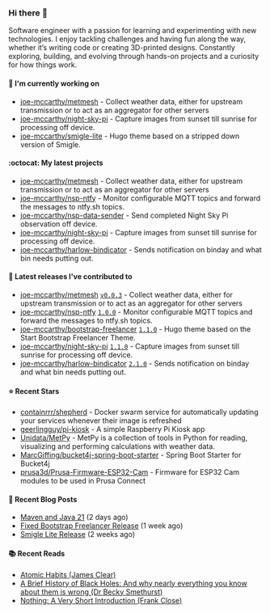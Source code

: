 ### Hi there :wave:

Software engineer with a passion for learning and experimenting with new technologies. I enjoy tackling challenges and having fun along the way, whether it’s writing code or creating 3D-printed designs. Constantly exploring, building, and evolving through hands-on projects and a curiosity for how things work.

#### :construction_worker: I'm currently working on

- [joe-mccarthy/metmesh](https://github.com/joe-mccarthy/metmesh) - Collect weather data, either for upstream transmission or to act as an aggregator for other servers
- [joe-mccarthy/night-sky-pi](https://github.com/joe-mccarthy/night-sky-pi) - Capture images from sunset till sunrise for processing off device.
- [joe-mccarthy/smigle-lite](https://github.com/joe-mccarthy/smigle-lite) - Hugo theme based on a stripped down version of Smigle.

#### :octocat: My latest projects

- [joe-mccarthy/metmesh](https://github.com/joe-mccarthy/metmesh) - Collect weather data, either for upstream transmission or to act as an aggregator for other servers
- [joe-mccarthy/nsp-ntfy](https://github.com/joe-mccarthy/nsp-ntfy) - Monitor configurable MQTT topics and forward the messages to ntfy.sh topics.
- [joe-mccarthy/nsp-data-sender](https://github.com/joe-mccarthy/nsp-data-sender) - Send completed Night Sky Pi observation off device.
- [joe-mccarthy/night-sky-pi](https://github.com/joe-mccarthy/night-sky-pi) - Capture images from sunset till sunrise for processing off device.
- [joe-mccarthy/harlow-bindicator](https://github.com/joe-mccarthy/harlow-bindicator) - Sends notification on binday and what bin needs putting out.

#### :rocket: Latest releases I've contributed to

- [joe-mccarthy/metmesh](https://github.com/joe-mccarthy/metmesh) [`v0.0.3`](https://github.com/joe-mccarthy/metmesh/releases/tag/v0.0.3) - Collect weather data, either for upstream transmission or to act as an aggregator for other servers
- [joe-mccarthy/nsp-ntfy](https://github.com/joe-mccarthy/nsp-ntfy) [`1.0.0`](https://github.com/joe-mccarthy/nsp-ntfy/releases/tag/1.0.0) - Monitor configurable MQTT topics and forward the messages to ntfy.sh topics.
- [joe-mccarthy/bootstrap-freelancer](https://github.com/joe-mccarthy/bootstrap-freelancer) [`1.1.0`](https://github.com/joe-mccarthy/bootstrap-freelancer/releases/tag/1.1.0) - Hugo theme based on the Start Bootstrap Freelancer Theme.
- [joe-mccarthy/night-sky-pi](https://github.com/joe-mccarthy/night-sky-pi) [`1.1.0`](https://github.com/joe-mccarthy/night-sky-pi/releases/tag/1.1.0) - Capture images from sunset till sunrise for processing off device.
- [joe-mccarthy/harlow-bindicator](https://github.com/joe-mccarthy/harlow-bindicator) [`2.1.0`](https://github.com/joe-mccarthy/harlow-bindicator/releases/tag/2.1.0) - Sends notification on binday and what bin needs putting out.

#### :star: Recent Stars

- [containrrr/shepherd](https://github.com/containrrr/shepherd) - Docker swarm service for automatically updating your services whenever their image is refreshed
- [geerlingguy/pi-kiosk](https://github.com/geerlingguy/pi-kiosk) - A simple Raspberry Pi Kiosk app
- [Unidata/MetPy](https://github.com/Unidata/MetPy) - MetPy is a collection of tools in Python for reading, visualizing and performing calculations with weather data.
- [MarcGiffing/bucket4j-spring-boot-starter](https://github.com/MarcGiffing/bucket4j-spring-boot-starter) - Spring Boot Starter for Bucket4j
- [prusa3d/Prusa-Firmware-ESP32-Cam](https://github.com/prusa3d/Prusa-Firmware-ESP32-Cam) - Firmware for ESP32 Cam modules to be used in Prusa Connect

#### :loudspeaker: Recent Blog Posts

- [Maven and Java 21](https://joe-mccarthy.github.io/maven-and-java-21/) (2 days ago)
- [Fixed Bootstrap Freelancer Release](https://joe-mccarthy.github.io/bootstrap-freelancer-1_1_0/) (1 week ago)
- [Smigle Lite Release](https://joe-mccarthy.github.io/smigle-lite-2024-11/) (2 weeks ago)

#### :books: Recent Reads

- [Atomic Habits (James Clear)](https://amzn.eu/d/fv9Q6OA)
- [A Brief History of Black Holes: And why nearly everything you know about them is wrong (Dr Becky Smethurst)](https://amzn.eu/d/4UPtW5n)
- [Nothing: A Very Short Introduction (Frank Close)](https://www.amazon.co.uk/Nothing-Very-Short-Introduction-Introductions/dp/0199225869)
